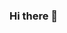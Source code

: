 ### Hi there 👋

<!--
**achaitu/achaitu** is a ✨ _special_ ✨ repository because its `README.md` (this file) appears on your GitHub profile.

Here are some ideas to get you started:

- 🔭 I’m currently working on indoor map filling with trajectories
- 🌱 I’m currently learning theoretical RL
- 👯 I’m looking to collaborate on ...
- 🤔 I’m looking for help with ...
- 💬 Ask me about sequential decision making, bandits, reinforecement learning, indoor localization
- 📫 How to reach me: amballa2@illinois.edu
- 😄 Pronouns: ...
- ⚡ Fun fact: ...
-->
